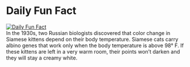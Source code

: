 # Daily Fun Fact
[![Daily Fun Fact](https://github.com/huy2x/daily-fun-facts/actions/workflows/daily-fun-facts.yml/badge.svg)](https://github.com/huy2x/daily-fun-facts/actions/workflows/daily-fun-facts.yml)<br/>
In the 1930s, two Russian biologists discovered that color change in Siamese kittens depend on their body temperature. Siamese cats carry albino genes that work only when the body temperature is above 98° F. If these kittens are left in a very warm room, their points won’t darken and they will stay a creamy white.
